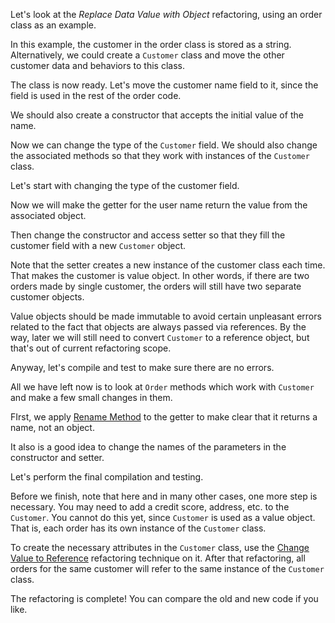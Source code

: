 Let's look at the <i>Replace Data Value with Object</i> refactoring, using an order class as an example.

In this example, the customer in the order class is stored as a string. Alternatively, we could create a <code>Customer</code> class and move the other customer data and behaviors to this class.

The class is now ready. Let's move the customer name field to it, since the field is used in the rest of the order code.

We should also create a constructor that accepts the initial value of the name.

Now we can change the type of the <code>Customer</code> field. We should also change the associated methods so that they work with instances of the <code>Customer</code> class.

Let's start with changing the type of the customer field.

Now we will make the getter for the user name return the value from the associated object.

Then change the constructor and access setter so that they fill the customer field with a new <code>Customer</code> object.

Note that the setter creates a new instance of the customer class each time. That makes the customer is value object. In other words, if there are two orders made by single customer, the orders will still have two separate customer objects.

Value objects should be made immutable to avoid certain unpleasant errors related to the fact that objects are always passed via references. By the way, later we will still need to convert <code>Customer</code> to a reference object, but that's out of current refactoring scope.

Anyway, let's compile and test to make sure there are no errors.

All we have left now is to look at <code>Order</code> methods which work with <code>Customer</code> and make a few small changes in them.

FIrst, we apply <a href="/rename-method">Rename Method</a> to the getter to make clear that it returns a name, not an object.

It also is a good idea to change the names of the parameters in the constructor and setter.

Let's perform the final compilation and testing.

Before we finish, note that here and in many other cases, one more step is necessary. You may need to add a credit score, address, etc. to the <code>Customer</code>. You cannot do this yet, since <code>Customer</code> is used as a value object. That is, each order has its own instance of the <code>Customer</code> class.

To create the necessary attributes in the <code>Customer</code> class, use the <a href="/change-value-to-reference">Change Value to Reference</a> refactoring technique on it. After that refactoring, all orders for the same customer will refer to the same instance of the <code>Customer</code> class.

The refactoring is complete! You can compare the old and new code if you like.